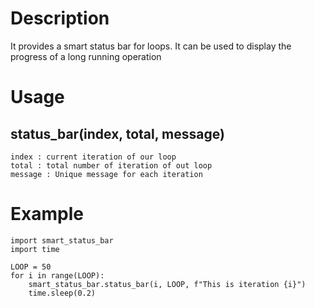 # Description

It provides a smart status bar for loops. It can be used to display the progress of a long running operation

# Usage

##	status_bar(index, total, message)

	index : current iteration of our loop
	total : total number of iteration of out loop
	message : Unique message for each iteration

# Example

	import smart_status_bar 
	import time

	LOOP = 50
	for i in range(LOOP):
		smart_status_bar.status_bar(i, LOOP, f"This is iteration {i}")
		time.sleep(0.2)